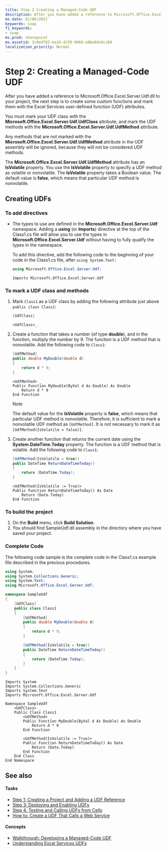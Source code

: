 ```yaml
---
title: Step 2 Creating a Managed-Code UDF
description: After you have added a reference to Microsoft.Office.Excel.Server.Udf.dll to your project, the next step is to create some custom functions and mark them with the Excel Services user-defined function (UDF) attributes.
ms.date: 01/06/2021
keywords: soap
f1_keywords:
- soap
ms.prod: sharepoint
ms.assetid: 3c9edf82-ee2d-41f0-9d66-e88e8dc0cc69
localization_priority: Normal
---
```

# Step 2: Creating a Managed-Code UDF

After you have added a reference to Microsoft.Office.Excel.Server.Udf.dll to your project, the next step is to create some custom functions and mark them with the Excel Services user-defined function (UDF) attributes.

You must mark your UDF class with the **Microsoft.Office.Excel.Server.Udf.UdfClass** attribute, and mark the UDF methods with the **Microsoft.Office.Excel.Server.Udf.UdfMethod** attribute.

Any methods that are not marked with the **Microsoft.Office.Excel.Server.Udf.UdfMethod** attribute in the UDF assembly will be ignored, because they will not be considered UDF methods.

The **Microsoft.Office.Excel.Server.Udf.UdfMethod** attribute has an **IsVolatile** property. You use the **IsVolatile** property to specify a UDF method as volatile or nonvolatile. The **IsVolatile** property takes a Boolean value. The default value is **false**, which means that particular UDF method is nonvolatile.

## Creating UDFs

### To add directives

- The types to use are defined in the **Microsoft.Office.Excel.Server.Udf** namespace. Adding a **using** (or **Imports**) directive at the top of the Class1.cs file will allow you to use the types in **Microsoft.Office.Excel.Server.Udf** without having to fully qualify the types in the namespace.

    To add this directive, add the following code to the beginning of your code in the Class1.cs file, after  `using System.Text:`

    ```csharp
    using Microsoft.Office.Excel.Server.Udf;
    ```
    
    ```vbnet
    Imports Microsoft.Office.Excel.Server.Udf
    ```
    
### To mark a UDF class and methods

1. Mark  `Class1` as a UDF class by adding the following attribute just above `public class Class1`:

    ```csharp
    [UdfClass]
    ```
    
    ```vbnet
    <UdfClass>_
    ```
    
2. Create a function that takes a number (of type **double**), and in the function, multiply the number by 9. The function is a UDF method that is nonvolatile. Add the following code to  `Class1`:

    ```csharp
    [UdfMethod]
    public double MyDouble(double d)
    {
        return d * 9;
    }
    ```

    ```vbnet
    <UdfMethod> _
    Public Function MyDouble(ByVal d As Double) As Double
        Return d * 9
    End Function
    ```

    > [!NOTE]
    > The default value for the **IsVolatile** property is **false**, which means that particular UDF method is nonvolatile. Therefore, it is sufficient to mark a nonvolatile UDF method as  `[UdfMethod]`. It is not necessary to mark it as  `[UdfMethod(IsVolatile = false)]`.

1. Create another function that returns the current date using the **System.DateTime.Today** property. The function is a UDF method that is volatile. Add the following code to `Class1`:

    ```csharp
    [UdfMethod(IsVolatile = true)]
    public DateTime ReturnDateTimeToday()
    {
        return (DateTime.Today);
    }
    ```
    

    ```vbnet
    <UdfMethod(IsVolatile := True)> _
    Public Function ReturnDateTimeToday() As Date
        Return (Date.Today)
    End Function
    ```
    
### To build the project

1. On the **Build** menu, click **Build Solution**.
1. You should find SampleUdf.dll assembly in the directory where you have saved your project.

### Complete Code

The following code sample is the complete code in the Class1.cs example file described in the previous procedures.

```csharp
using System;
using System.Collections.Generic;
using System.Text;
using Microsoft.Office.Excel.Server.Udf;

namespace SampleUdf
{
    [UdfClass]
    public class Class1
    {
        [UdfMethod]
        public double MyDouble(double d)
        {
            return d * 9;
        }

        [UdfMethod(IsVolatile = true)]
        public DateTime ReturnDateTimeToday()
        {
            return (DateTime.Today);
        }
    }
}
```

```vbnet
Imports System
Imports System.Collections.Generic
Imports System.Text
Imports Microsoft.Office.Excel.Server.Udf

Namespace SampleUdf
    <UdfClass> _
    Public Class Class1
        <UdfMethod> _
        Public Function MyDouble(ByVal d As Double) As Double
            Return d * 9
        End Function

        <UdfMethod(IsVolatile := True)> _
        Public Function ReturnDateTimeToday() As Date
            Return (Date.Today)
        End Function
    End Class
End Namespace
```

## See also

#### Tasks

- [Step 1: Creating a Project and Adding a UDF Reference](step-1-creating-a-project-and-adding-a-udf-reference.md)
- [Step 3: Deploying and Enabling UDFs](step-3-deploying-and-enabling-udfs.md)
- [Step 4: Testing and Calling UDFs from Cells](step-4-testing-and-calling-udfs-from-cells.md)
- [How to: Create a UDF That Calls a Web Service](how-to-create-a-udf-that-calls-a-web-service.md)

#### Concepts

- [Walkthrough: Developing a Managed-Code UDF](walkthrough-developing-a-managed-code-udf.md)
- [Understanding Excel Services UDFs](understanding-excel-services-udfs.md)
